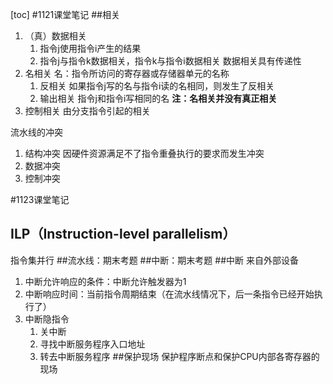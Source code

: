 [toc]
#1121课堂笔记
##相关
1. （真）数据相关
    1. 指令j使用指令i产生的结果
    2. 指令j与指令k数据相关，指令k与指令i数据相关
    数据相关具有传递性
1. 名相关
名：指令所访问的寄存器或存储器单元的名称
    1. 反相关
    如果指令j写的名与指令i读的名相同，则发生了反相关
    2. 输出相关
    指令j和指令i写相同的名
    **注：名相关并没有真正相关**
2. 控制相关
    由分支指令引起的相关

流水线的冲突
1. 结构冲突
因硬件资源满足不了指令重叠执行的要求而发生冲突
2. 数据冲突
3. 控制冲突

#1123课堂笔记
## ILP（Instruction-level parallelism）
指令集并行
##流水线：期末考题
##中断：期末考题
##中断
来自外部设备
1. 中断允许响应的条件：中断允许触发器为1
2. 中断响应时间：当前指令周期结束（在流水线情况下，后一条指令已经开始执行了）
1. 中断隐指令
    1. 关中断
    2. 寻找中断服务程序入口地址
    3. 转去中断服务程序
##保护现场
保护程序断点和保护CPU内部各寄存器的现场